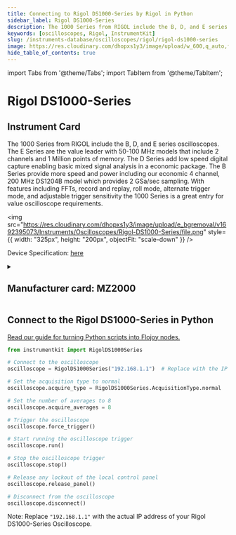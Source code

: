 ```yaml
---
title: Connecting to Rigol DS1000-Series by Rigol in Python
sidebar_label: Rigol DS1000-Series
description: The 1000 Series from RIGOL include the B, D, and E series oscilloscopes. The E Series are the value leader with 50-100 MHz models that include 2 channels and 1 Million points of memory. The D Series add low speed digital capture enabling basic mixed signal analysis in a economic package. The B Series provide more speed and power including our economic 4 channel, 200 MHz DS1204B model which provides 2 GSa/sec sampling. With features including FFTs, record and replay, roll mode, alternate trigger mode, and adjustable trigger sensitivity the 1000 Series is a great entry for value oscilloscope requirements.
keywords: [oscilloscopes, Rigol, InstrumentKit]
slug: /instruments-database/oscilloscopes/rigol/rigol-ds1000-series
image: https://res.cloudinary.com/dhopxs1y3/image/upload/w_600,q_auto,f_auto/e_bgremoval/v1692395073/Instruments/Oscilloscopes/Rigol-DS1000-Series/file.jpg
hide_table_of_contents: true
---
```


import Tabs from '@theme/Tabs';
import TabItem from '@theme/TabItem';

# Rigol DS1000-Series

## Instrument Card

<div className="flex">

<div>

The 1000 Series from RIGOL include the B, D, and E series oscilloscopes. The E Series are the value leader with 50-100 MHz models that include 2 channels and 1 Million points of memory. The D Series add low speed digital capture enabling basic mixed signal analysis in a economic package. The B Series provide more speed and power including our economic 4 channel, 200 MHz DS1204B model which provides 2 GSa/sec sampling. With features including FFTs, record and replay, roll mode, alternate trigger mode, and adjustable trigger sensitivity the 1000 Series is a great entry for value oscilloscope requirements.

</div>

<img src="https://res.cloudinary.com/dhopxs1y3/image/upload/e_bgremoval/v1692395073/Instruments/Oscilloscopes/Rigol-DS1000-Series/file.png" style={{ width: "325px", height: "200px", objectFit: "scale-down" }} />

</div>

<div className="flex text-center">

<p>Device Specification: <a target="\_blank" href="/instruments-database/all-instruments/">here</a></p>

</div>

<details style={{ marginTop: "15px"}}>
<summary><h2>Manufacturer card: MZ2000</h2></summary>

<img src="https://res.cloudinary.com/dhopxs1y3/image/upload/v1692806170/Instruments/Vendor%20Logos/Rigol.png" style={{ width: "100%", height: "170px",objectFit: "scale-down" }} />

RIGOL Technologies, Inc. specializes in development and production of test and measuring equipment and is one of the fastest growing Chinese companies in this sphere.
RIGOL’s line of products includes [digital storage oscilloscopes](https://www.tmatlantic.com/e-store/index.php?SECTION_ID=227), [function/arbitrary waveform generators](https://www.tmatlantic.com/e-store/index.php?SECTION_ID=230), [digital multimeters](https://www.tmatlantic.com/e-store/index.php?SECTION_ID=233), PC-based devices compatible with LXI standard etc.

<ul>
  <li>Headquarters: Beijing, China</li>
  <li>Yearly Revenue (millions, USD): 23.0</li>
  <li>Vendor Website: <a href="https://www.rigol.com/">here</a></li>
</ul>
</details>

## Connect to the Rigol DS1000-Series in Python

[Read our guide for turning Python scripts into Flojoy nodes.](https://docs.flojoy.ai/custom-nodes/creating-custom-node/)
<Tabs>

<TabItem value="Flojoy" label="Flojoy" className="flojoy-instrument-tabs">

<NodeCardCollection category='WIDGET2000' manufacturer='MZ2000'></NodeCardCollection>

</TabItem>
<TabItem value="InstrumentKit" label="InstrumentKit">


```python
from instrumentkit import RigolDS1000Series

# Connect to the oscilloscope
oscilloscope = RigolDS1000Series("192.168.1.1")  # Replace with the IP address of your oscilloscope

# Set the acquisition type to normal
oscilloscope.acquire_type = RigolDS1000Series.AcquisitionType.normal

# Set the number of averages to 8
oscilloscope.acquire_averages = 8

# Trigger the oscilloscope
oscilloscope.force_trigger()

# Start running the oscilloscope trigger
oscilloscope.run()

# Stop the oscilloscope trigger
oscilloscope.stop()

# Release any lockout of the local control panel
oscilloscope.release_panel()

# Disconnect from the oscilloscope
oscilloscope.disconnect()
```

Note: Replace `"192.168.1.1"` with the actual IP address of your Rigol DS1000-Series Oscilloscope.

</TabItem>
</Tabs>